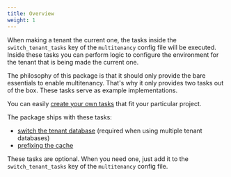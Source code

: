 ```yaml
---
title: Overview
weight: 1
---
```


When making a tenant the current one, the tasks inside the `switch_tenant_tasks` key of the `multitenancy` config file will be executed. Inside these tasks you can perform logic to configure the environment for the tenant that is being made the current one.

The philosophy of this package is that it should only provide the bare essentials to enable multitenancy. That's why it only provides two tasks out of the box. These tasks serve as example implementations.  

You can easily [create your own tasks](/laravel-multitenancy/v1/using-tasks-to-prepare-the-environment/creating-your-own-task/) that fit your particular project.

The package ships with these tasks:

- [switch the tenant database](/laravel-multitenancy/v1/using-tasks-to-prepare-the-environment/switching-databases) (required when using multiple tenant databases)
- [prefixing the cache](/laravel-multitenancy/v1/using-tasks-to-prepare-the-environment/prefixing-cache)

These tasks are optional. When you need one, just add it to the `switch_tenant_tasks` key of the `multitenancy` config file.

